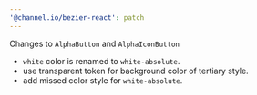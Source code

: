 ```yaml
---
'@channel.io/bezier-react': patch
---
```


Changes to `AlphaButton` and `AlphaIconButton`
- `white` color is renamed to `white-absolute`.
- use transparent token for background color of tertiary style.
- add missed color style for `white-absolute`.